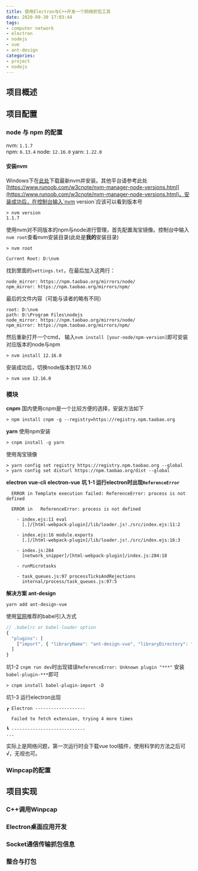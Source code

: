 ```yaml
---
title: 使用Electron与C++开发一个网络抓包工具
date: 2020-09-30 17:03:44
tags:
- computer network
- electron
- nodejs
- vue
- ant-design
categories:
- project
- nodejs
---
```

## 项目概述

## 项目配置

### node 与 npm 的配置
nvm: `1.1.7`  
npm: `6.13.4`
node: `12.16.0`
yarn: `1.22.0`

#### 安装nvm
Windows下在[此处](https://github.com/coreybutler/nvm-windows/releases)下载最新nvm并安装。其他平台请参考此处[https://www.runoob.com/w3cnote/nvm-manager-node-versions.html](https://www.runoob.com/w3cnote/nvm-manager-node-versions.html)。安装成功后，在控制台输入`nvm version`应该可以看到版本号
```
> nvm version
1.1.7
```
使用nvm对不同版本的npm与node进行管理，首先配置淘宝镜像。控制台中输入`nvm root`查看nvm安装目录(此处是**我的**安装目录)
```
> nvm root

Current Root: D:\nvm

```
找到里面的`settings.txt`，在最后加入这两行：
```
node_mirror: https://npm.taobao.org/mirrors/node/
npm_mirror: https://npm.taobao.org/mirrors/npm/
```
最后的文件内容（可能与读者的略有不同）
```
root: D:\nvm
path: D:\Program Files\nodejs
node_mirror: https://npm.taobao.org/mirrors/node/
npm_mirror: https://npm.taobao.org/mirrors/npm/
```
然后重新打开一个cmd， 输入`nvm install [your-node/npm-version]`即可安装对应版本的node与npm
```
> nvm install 12.16.0
```
安装成功后，切换node版本到12.16.0
```
> nvm use 12.16.0
```

### 模块
**cnpm**
国内使用cnpm是一个比较方便的选择，安装方法如下
```
> npm install cnpm -g --registry=https://registry.npm.taobao.org
```
**yarn**
使用npm安装
```
> cnpm install -g yarn
```
使用淘宝镜像
```
> yarn config set registry https://registry.npm.taobao.org --global
> yarn config set disturl https://npm.taobao.org/dist --global
```
**electron**
**vue-cli**
**electron-vue**
**坑 1-1 运行electron时出现`ReferenceError`**
```
  ERROR in Template execution failed: ReferenceError: process is not defined

  ERROR in   ReferenceError: process is not defined

    - index.ejs:11 eval
      [.]/[html-webpack-plugin]/lib/loader.js!./src/index.ejs:11:2

    - index.ejs:16 module.exports
      [.]/[html-webpack-plugin]/lib/loader.js!./src/index.ejs:16:3

    - index.js:284
      [network_snipper]/[html-webpack-plugin]/index.js:284:18

    - runMicrotasks

    - task_queues.js:97 processTicksAndRejections
      internal/process/task_queues.js:97:5
```
**解决方案**
**ant-design**
```
yarn add ant-design-vue
```
使用[官网](https://www.antdv.com/docs/vue/introduce-cn/)推荐的babel引入方式
```js
// .babelrc or babel-loader option
{
  "plugins": [
    ["import", { "libraryName": "ant-design-vue", "libraryDirectory": "es", "style": "css" }] // `style: true` 会加载 less 文件
  ]
}
```
坑1-2 `cnpm run dev`时出现错误`ReferenceError: Unknown plugin "***"`
安装`babel-plugin-***`即可
```
> cnpm install babel-plugin-import -D
```
坑1-3 运行electron出现
```
┏ Electron -------------------

  Failed to fetch extension, trying 4 more times

┗ ----------------------------
...
```
实际上是网络问题，第一次运行时会下载vue tool插件，使用科学的方法之后可√，无视也可。

### Winpcap的配置

## 项目实现



### C++调用Winpcap

### Electron桌面应用开发

### Socket通信传输抓包信息

### 整合与打包

